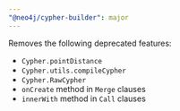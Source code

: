 ```yaml
---
"@neo4j/cypher-builder": major
---
```


Removes the following deprecated features:

-   `Cypher.pointDistance`
-   `Cypher.utils.compileCypher`
-   `Cypher.RawCypher`
-   `onCreate` method in `Merge` clauses
-   `innerWith` method in `Call` clauses
